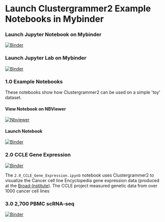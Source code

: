 # Launch Clustergrammer2 Example Notebooks in Mybinder

### Launch Jupyter Notebook on Mybinder
[![Binder](https://mybinder.org/badge_logo.svg)](https://mybinder.org/v2/gh/ismms-himc/clustergrammer2_examples/master)

### Launch Jupyter Lab on Mybinder

[![Binder](https://mybinder.org/badge_logo.svg)](https://mybinder.org/v2/gh/ismms-himc/clustergrammer2_examples/master?urlpath=lab)

### 1.0 Example Notebooks
These notebooks show how Clustergrammer2 can be used on a simple 'toy' dataset.

#### View Notebook on NBViewer

[![Nbviewer](https://github.com/jupyter/design/blob/master/logos/Badges/nbviewer_badge.svg)](http://nbviewer.jupyter.org/github/ismms-himc/clustergrammer2_examples/blob/master/notebooks/1.0_Clustergrammer2_Example_Notebook.ipynb?flush_cache=true)

#### Launch Notebook
[![Binder](https://mybinder.org/badge_logo.svg)](https://mybinder.org/v2/gh/ismms-himc/clustergrammer2_examples/master?filepath=notebooks%2F1.0_Clustergrammer2_Example_Notebook.ipynb)

### 2.0 CCLE Gene Expression

[![Binder](https://mybinder.org/badge_logo.svg)](https://mybinder.org/v2/gh/ismms-himc/clustergrammer2_examples/master?filepath=notebooks%2F2.0_CCLE_Gene_Expression.ipynb)

The `2.0_CCLE_Gene_Expression.ipynb` notebook uses Clustergrammer2 to visualize the Cancer cell line Encyclopedia gene expression data (produced at the [Broad-Institute](https://portals.broadinstitute.org/ccle)). The CCLE project measured genetic data from over 1000 cancer cell lines

### 3.0 2,700 PBMC scRNA-seq
[![Binder](https://mybinder.org/badge_logo.svg)](https://mybinder.org/v2/gh/ismms-himc/clustergrammer2_examples/master?filepath=notebooks%2F3.0_10X_Genomics_2700_Dataset_no-UMI.ipynb)